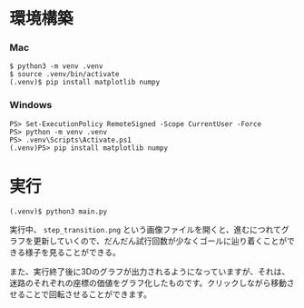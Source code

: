 # 環境構築

### Mac

``` console
$ python3 -m venv .venv
$ source .venv/bin/activate
(.venv)$ pip install matplotlib numpy
```

### Windows

``` ps1con
PS> Set-ExecutionPolicy RemoteSigned -Scope CurrentUser -Force
PS> python -m venv .venv
PS> .venv\Scripts\Activate.ps1
(.venv)PS> pip install matplotlib numpy
```

# 実行

``` console
(.venv)$ python3 main.py
```

実行中、 `step_transition.png` という画像ファイルを開くと、進むにつれてグラフを更新していくので、だんだん試行回数が少なくゴールに辿り着くことができる様子を見ることができる。

また、実行終了後に3Dのグラフが出力されるようになっていますが、それは、迷路のそれぞれの座標の価値をグラフ化したものです。クリックしながら移動させることで回転させることができます。